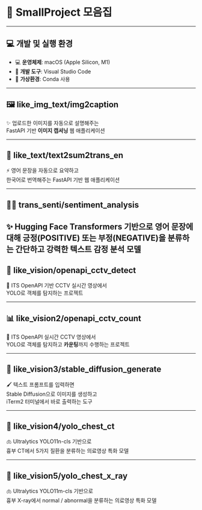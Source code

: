 # 🚀 SmallProject 모음집

---

## 💻 개발 및 실행 환경

- 💻 **운영체제**: macOS (Apple Silicon, M1)
- 🧪 **개발 도구**: Visual Studio Code
- 🐍 **가상환경**: Conda 사용

---

## 🖼️ like_img_text/img2caption  
✨ 업로드한 이미지를 자동으로 설명해주는  
FastAPI 기반 **이미지 캡셔닝** 웹 애플리케이션

---

## 📝 like_text/text2sum2trans_en  
⚡ 영어 문장을 자동으로 요약하고  
한국어로 번역해주는 FastAPI 기반 웹 애플리케이션

---

## 🧑‍💻 trans_senti/sentiment_analysis
✨ Hugging Face Transformers 기반으로
영어 문장에 대해 긍정(POSITIVE) 또는 부정(NEGATIVE)을 분류하는
간단하고 강력한 텍스트 감정 분석 모델
---

## 🎥 like_vision/openapi_cctv_detect  
🚦 ITS OpenAPI 기반 CCTV 실시간 영상에서  
YOLO로 객체를 탐지하는 프로젝트

---

## 📊 like_vision2/openapi_cctv_count  
🚥 ITS OpenAPI 실시간 CCTV 영상에서  
YOLO로 객체를 탐지하고 **카운팅**까지 수행하는 프로젝트

---

## 🎨 like_vision3/stable_diffusion_generate  
🖌️ 텍스트 프롬프트를 입력하면  
Stable Diffusion으로 이미지를 생성하고  
iTerm2 터미널에서 바로 출력하는 도구

---

## 👀 like_vision4/yolo_chest_ct
🫁 Ultralytics YOLO11n-cls 기반으로  
흉부 CT에서 5가지 질환을 분류하는 의료영상 특화 모델

---

## 💾 like_vision5/yolo_chest_x_ray
🫁 Ultralytics YOLO11m-cls 기반으로  
흉부 X-ray에서 normal / abnormal을 분류하는 의료영상 특화 모델
